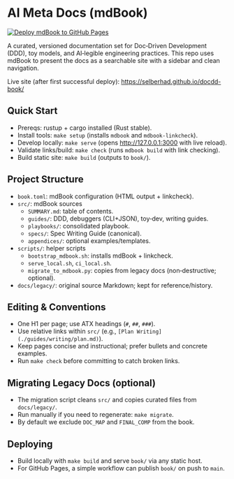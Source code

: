 # AI Meta Docs (mdBook)

[![Deploy mdBook to GitHub Pages](https://github.com/selberhad/docdd-book/actions/workflows/gh-pages.yml/badge.svg)](https://github.com/selberhad/docdd-book/actions/workflows/gh-pages.yml)

A curated, versioned documentation set for Doc‑Driven Development (DDD), toy models, and AI‑legible engineering practices. This repo uses mdBook to present the docs as a searchable site with a sidebar and clean navigation.

Live site (after first successful deploy): https://selberhad.github.io/docdd-book/

## Quick Start
- Prereqs: rustup + cargo installed (Rust stable).
- Install tools: `make setup` (installs `mdbook` and `mdbook-linkcheck`).
- Develop locally: `make serve` (opens http://127.0.0.1:3000 with live reload).
- Validate links/build: `make check` (runs `mdbook build` with link checking).
- Build static site: `make build` (outputs to `book/`).

## Project Structure
- `book.toml`: mdBook configuration (HTML output + linkcheck).
- `src/`: mdBook sources
  - `SUMMARY.md`: table of contents.
  - `guides/`: DDD, debuggers (CLI+JSON), toy‑dev, writing guides.
  - `playbooks/`: consolidated playbook.
  - `specs/`: Spec Writing Guide (canonical).
  - `appendices/`: optional examples/templates.
- `scripts/`: helper scripts
  - `bootstrap_mdbook.sh`: installs mdBook + linkcheck.
  - `serve_local.sh`, `ci_local.sh`.
  - `migrate_to_mdbook.py`: copies from legacy docs (non‑destructive; optional).
- `docs/legacy/`: original source Markdown; kept for reference/history.

## Editing & Conventions
- One H1 per page; use ATX headings (`#`, `##`, `###`).
- Use relative links within `src/` (e.g., `[Plan Writing](./guides/writing/plan.md)`).
- Keep pages concise and instructional; prefer bullets and concrete examples.
- Run `make check` before committing to catch broken links.

## Migrating Legacy Docs (optional)
- The migration script cleans `src/` and copies curated files from `docs/legacy/`.
- Run manually if you need to regenerate: `make migrate`.
- By default we exclude `DOC_MAP` and `FINAL_COMP` from the book.

## Deploying
- Build locally with `make build` and serve `book/` via any static host.
- For GitHub Pages, a simple workflow can publish `book/` on push to `main`.
